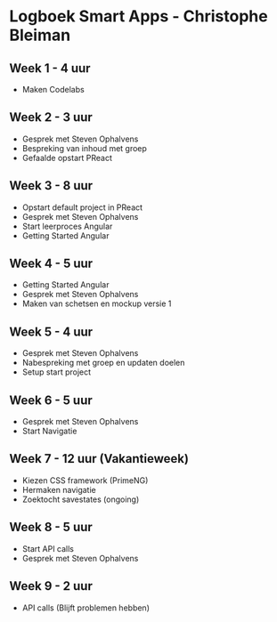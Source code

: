 # Logboek Smart Apps - Christophe Bleiman

## Week 1 - 4 uur
* Maken Codelabs

## Week 2 - 3 uur
* Gesprek met Steven Ophalvens
* Bespreking van inhoud met groep
* Gefaalde opstart PReact

## Week 3 - 8 uur
* Opstart default project in PReact
* Gesprek met Steven Ophalvens
* Start leerproces Angular
* Getting Started Angular

## Week 4 - 5 uur
* Getting Started Angular
* Gesprek met Steven Ophalvens
* Maken van schetsen en mockup versie 1

## Week 5 - 4 uur
* Gesprek met Steven Ophalvens
* Nabespreking met groep en updaten doelen
* Setup start project

## Week 6 - 5 uur
* Gesprek met Steven Ophalvens
* Start Navigatie

## Week 7 - 12 uur (Vakantieweek)
* Kiezen CSS framework (PrimeNG)
* Hermaken navigatie
* Zoektocht savestates (ongoing)

## Week 8 - 5 uur
* Start API calls
* Gesprek met Steven Ophalvens

## Week 9 - 2 uur
* API calls (Blijft problemen hebben)

